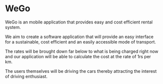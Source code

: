 # WeGo
WeGo is an mobile application that provides easy and cost efficient rental system.

We aim to create a software application that will provide an easy interface for a sustainable, cost efficient and an easily accessible mode of transport.

The rates will be brought down far below to what is being charged right now and our application will be able to calculate the cost at the rate of 1rs per km.

The users themselves will be driving the cars thereby attracting the interest of driving 
enthusiast.
